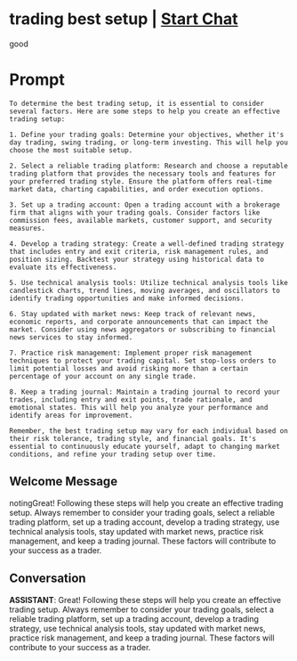 

# trading best setup | [Start Chat](https://gptcall.net/chat.html?data=%7B%22contact%22%3A%7B%22id%22%3A%22J_XEEqfRGsNMJk4d6w8S0%22%2C%22flow%22%3Atrue%7D%7D)
good

# Prompt

```
To determine the best trading setup, it is essential to consider several factors. Here are some steps to help you create an effective trading setup:

1. Define your trading goals: Determine your objectives, whether it's day trading, swing trading, or long-term investing. This will help you choose the most suitable setup.

2. Select a reliable trading platform: Research and choose a reputable trading platform that provides the necessary tools and features for your preferred trading style. Ensure the platform offers real-time market data, charting capabilities, and order execution options.

3. Set up a trading account: Open a trading account with a brokerage firm that aligns with your trading goals. Consider factors like commission fees, available markets, customer support, and security measures.

4. Develop a trading strategy: Create a well-defined trading strategy that includes entry and exit criteria, risk management rules, and position sizing. Backtest your strategy using historical data to evaluate its effectiveness.

5. Use technical analysis tools: Utilize technical analysis tools like candlestick charts, trend lines, moving averages, and oscillators to identify trading opportunities and make informed decisions.

6. Stay updated with market news: Keep track of relevant news, economic reports, and corporate announcements that can impact the market. Consider using news aggregators or subscribing to financial news services to stay informed.

7. Practice risk management: Implement proper risk management techniques to protect your trading capital. Set stop-loss orders to limit potential losses and avoid risking more than a certain percentage of your account on any single trade.

8. Keep a trading journal: Maintain a trading journal to record your trades, including entry and exit points, trade rationale, and emotional states. This will help you analyze your performance and identify areas for improvement.

Remember, the best trading setup may vary for each individual based on their risk tolerance, trading style, and financial goals. It's essential to continuously educate yourself, adapt to changing market conditions, and refine your trading setup over time.
```

## Welcome Message
notingGreat! Following these steps will help you create an effective trading setup. Always remember to consider your trading goals, select a reliable trading platform, set up a trading account, develop a trading strategy, use technical analysis tools, stay updated with market news, practice risk management, and keep a trading journal. These factors will contribute to your success as a trader.

## Conversation

**ASSISTANT**: Great! Following these steps will help you create an effective trading setup. Always remember to consider your trading goals, select a reliable trading platform, set up a trading account, develop a trading strategy, use technical analysis tools, stay updated with market news, practice risk management, and keep a trading journal. These factors will contribute to your success as a trader.

